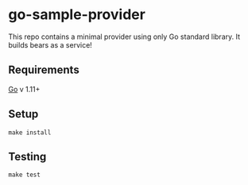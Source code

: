 # go-sample-provider

This repo contains a minimal provider using only Go standard library. It builds bears as a service!

## Requirements

[Go](https://golang.org/) v 1.11+

## Setup

```
make install
```

## Testing

```
make test
```
